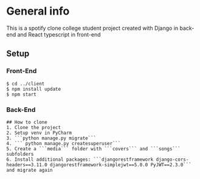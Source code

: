# General info

This is a spotify clone college student project created with Django in back-end and React typescript in front-end

## Setup

### Front-End

```
$ cd ../client
$ npm install update
$ npm start
```

### Back-End
```
## How to clone
1. Clone the project
2. Setup venv in PyCharm
3. ```python manage.py migrate```
4. ``` python manage.py createsuperuser```
5. Create a ```media``` folder with ```covers``` and ```songs``` subfolders
6. Install additional packages: ```djangorestframework django-cors-headers==3.11.0 djangorestframework-simplejwt==5.0.0 PyJWT==2.3.0``` and migrate again

```
